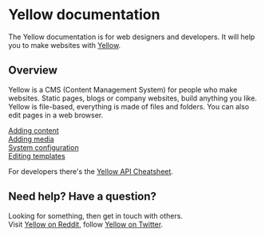 Yellow documentation
====================

The Yellow documentation is for web designers and developers. It will help you to make websites with [Yellow](https://github.com/markseu/yellowcms).

Overview
--------
Yellow is a CMS (Content Management System) for people who make websites. Static pages, blogs or company websites, build anything you like. Yellow is file-based, everything is made of files and folders. You can also edit pages in a web browser.

[Adding content](content.md)  
[Adding media](media.md)  
[System configuration](system.md)  
[Editing templates](templates.md)  

For developers there's the [Yellow API Cheatsheet](yellowapi.md).

Need help? Have a question?
---------------------------
Looking for something, then get in touch with others.  
Visit [Yellow on Reddit](http://www.reddit.com/r/yellowcms/), 
follow [Yellow on Twitter](https://twitter.com/yellowcms).